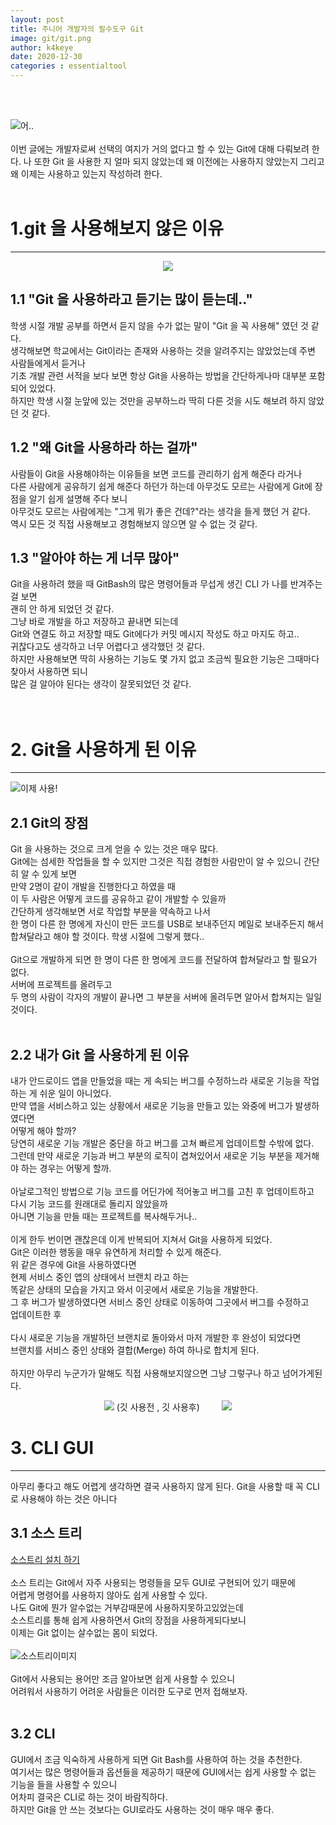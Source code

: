 ```yaml
---
layout: post
title: 주니어 개발자의 필수도구 Git
image: git/git.png
author: k4keye
date: 2020-12-30
categories : essentialtool
---
```

<br/>
<br/>

![어..](https://img1.daumcdn.net/thumb/R1280x0/?scode=mtistory2&fname=https%3A%2F%2Fblog.kakaocdn.net%2Fdn%2FbznpC0%2FbtqPlbShK5o%2F7KEIOIA8hf9eHB0cIKbIm0%2Fimg.png)
<br/>
<br/>
이번 글에는 개발자로써 선택의 여지가 거의 없다고 할 수 있는 Git에 대해 다뤄보려 한다.
나 또한 Git 을 사용한 지 얼마 되지 않았는데 왜 이전에는 사용하지 않았는지
그리고 왜 이제는 사용하고 있는지 작성하려 한다.
<br/>
<br/>

# 1.git 을 사용해보지 않은 이유
___


<p align="center">
  <img src="https://img1.daumcdn.net/thumb/R1280x0/?scode=mtistory2&fname=https%3A%2F%2Fblog.kakaocdn.net%2Fdn%2FqDtD5%2FbtqPibrxOGw%2FhKKk1d0AMOuzjU3qDK0OkK%2Fimg.jpg" >
</p> 

## **1.1 "Git 을 사용하라고 듣기는 많이 듣는데.."**<br/>
학생 시절 개발 공부를 하면서 듣지 않을 수가 없는 말이 "Git 을 꼭 사용해" 였던 것 같다.<br/>
생각해보면 학교에서는 Git이라는 존재와 사용하는 것을 알려주지는 않았었는데 주변 사람들에게서 듣거나<br/>
기초 개발 관련 서적을 보다 보면 항상 Git을 사용하는 방법을 간단하게나마 대부분 포함되어 있었다.<br/>
하지만 학생 시절 눈앞에 있는 것만을 공부하느라 딱히 다른 것을 시도 해보려 하지 않았던 것 같다.<br/>

## **1.2 "왜 Git을 사용하라 하는 걸까"**<br/>
사람들이 Git을 사용해야하는 이유들을 보면 코드를 관리하기 쉽게 해준다 라거나<br/>
다른 사람에게 공유하기 쉽게 해준다 하던가 하는데 아무것도 모르는 사람에게 Git에 장점을 알기 쉽게 설명해 주다 보니<br/> 
아무것도 모르는 사람에게는 "그게 뭐가 좋은 건데?"라는 생각을 들게 했던 거 같다.<br/>
역시 모든 것 직접 사용해보고 경험해보지 않으면 알 수 없는 것 같다.<br/>

## **1.3 "알아야 하는 게 너무 많아"** <br/>
Git을 사용하려 했을 때 GitBash의 많은 명령어들과 무섭게 생긴 CLI 가 나를 반겨주는 걸 보면<br/>
괜히 안 하게 되었던 것 같다.<br/>
그냥 바로 개발을 하고 저장하고 끝내면 되는데<br/>
Git와 연결도 하고 저장할 때도 Git에다가 커밋 메시지 작성도 하고 마지도 하고..<br/>
귀찮다고도 생각하고 너무 어렵다고 생각했던 것 같다.<br/>
하지만 사용해보면 딱히 사용하는 기능도 몇 가지 없고 조금씩 필요한 기능은 그때마다 <br/>찾아서 사용하면 되니<br/>
많은 걸 알아야 된다는 생각이 잘못되었던 것 같다.<br/>
<br/>
<br/>

# 2. Git을 사용하게 된 이유
___

![이제 사용!](https://img1.daumcdn.net/thumb/R1280x0/?scode=mtistory2&fname=https%3A%2F%2Fblog.kakaocdn.net%2Fdn%2FSBpz7%2FbtqPeok3jae%2FXMO78vf5I3wFO8zSGjjvN1%2Fimg.png)

## **2.1 Git의 장점**<br/>
Git 을 사용하는 것으로 크게 얻을 수 있는 것은 매우 많다.<br/>
Git에는 섬세한 작업들을 할 수 있지만 그것은 직접 경험한 사람만이 알 수 있으니
간단히 알 수 있게 보면<br/>
만약 2명이 같이 개발을 진행한다고 하였을 때<br/>
이 두 사람은 어떻게 코드를 공유하고 같이 개발할 수 있을까<br/>
간단하게 생각해보면 서로 작업할 부분을 약속하고 나서<br/>
한 명이 다른 한 명에게 자신이 만든 코드를 USB로 보내주던지 메일로 보내주든지 해서
합쳐달라고 해야 할 것이다. 학생 시절에 그렇게 했다..<br/><br/>
Git으로 개발하게 되면 한 명이 다른 한 명에게 코드를 전달하여 합쳐달라고 할 필요가 없다.<br/>
서버에 프로젝트를 올려두고<br/>
두 명의 사람이 각자의 개발이 끝나면 그 부분을 서버에 올려두면 알아서 합쳐지는 일일 것이다.<br/>
<br/>

## **2.2 내가 Git 을 사용하게 된 이유** <br/>
내가 안드로이드 앱을 만들었을 때는 게 속되는 버그를 수정하느라 새로운 기능을 작업하는 게 쉬운 일이 아니었다.<br/>
만약 앱을 서비스하고 있는 상황에서 새로운 기능을 만들고 있는 와중에 버그가 발생하였다면<br/>
어떻게 해야 할까?<br/>
당연히 새로운 기능 개발은 중단을 하고 버그를 고쳐 빠르게 업데이트할 수밖에 없다.<br/>
그런데 만약 새로운 기능과 버그 부분의 로직이 겹쳐있어서 새로운 기능 부분을 제거해야 하는 경우는 어떻게 할까.<br/><br/>
아날로그적인 방법으로 기능 코드를 어딘가에 적어놓고 버그를 고친 후 업데이트하고<br/>
다시 기능 코드를 원래대로 돌리지 않았을까<br/>
아니면 기능을 만들 때는 프로젝트를 복사해두거나..<br/><br/>
이게 한두 번이면 괜찮은데 이게 반복되어 지쳐서 Git을 사용하게 되었다.<br/>
Git은 이러한 행동을 매우 유연하게 처리할 수 있게 해준다.<br/>
위 같은 경우에 Git을 사용하였다면<br/>
현제 서비스 중인 앱의 상태에서 브랜치 라고 하는<br/>
똑같은 상태의 모습을 가지고 와서 이곳에서 새로운 기능을 개발한다.<br/>
그 후 버그가 발생하였다면 서비스 중인 상태로 이동하여 그곳에서 버그를 수정하고 <br/>
업데이트한 후<br/><br/>
다시 새로운 기능을 개발하던 브랜치로 돌아와서 마저 개발한 후 완성이 되었다면<br/>
브랜치를 서비스 중인 상태와 결합(Merge) 하여 하나로 합치게 된다.<br/><br/>
하지만 아무리 누군가가 말해도 직접 사용해보지않으면 그냥 그렇구나 하고 넘어가게된다.<br/>

<p align="center">
  <img src="https://img1.daumcdn.net/thumb/R1280x0/?scode=mtistory2&fname=https%3A%2F%2Fblog.kakaocdn.net%2Fdn%2FcchXcL%2FbtqPaVwXvUf%2Fv6GSWeeygMA3kCxrkfBqW1%2Fimg.png" />
    (깃 사용전 , 깃 사용후)&nbsp;&nbsp;&nbsp;&nbsp;&nbsp;&nbsp;&nbsp;&nbsp;
  <img src="https://img1.daumcdn.net/thumb/R1280x0/?scode=mtistory2&fname=https%3A%2F%2Fblog.kakaocdn.net%2Fdn%2FtcO8D%2FbtqPiasCeBX%2Fk6rgz15L9Q9VkgqoEbkABK%2Fimg.png" />
</p> 


# 3. CLI GUI
___

아무리 좋다고 해도 어렵게 생각하면 결국 사용하지 않게 된다.
Git을 사용할 때 꼭 CLI로 사용해야 하는 것은 아니다

## **3.1 소스 트리**<br/>
[소스트리 설치 하기](https://blog.naver.com/vps32/222019514461)<br/><br/>
소스 트리는 Git에서 자주 사용되는 명령들을 모두 GUI로 구현되어 있기 때문에<br/>
어렵게 명령어를 사용하지 않아도 쉽게 사용할 수 있다.<br/>
나도 Git에 뭔가 알수없는 거부감때문에 사용하지못하고있었는데<br/>
소스트리를 통해 쉽게 사용하면서 Git의 장점을 사용하게되다보니 <br/>
이제는 Git 없이는 살수없는 몸이 되었다.<br/><br/>
![소스트리이미지](https://img1.daumcdn.net/thumb/R1280x0/?scode=mtistory2&fname=https%3A%2F%2Fblog.kakaocdn.net%2Fdn%2FMnnzi%2FbtqPnbqYYl6%2FDG5PRmR4ZFxdaD9TKkaK6k%2Fimg.png)<br/><br/>
Git에서 사용되는 용어만 조금 알아보면 쉽게 사용할 수 있으니<br/>
어려워서 사용하기 어려운 사람들은 이러한 도구로 먼저 접해보자.<br/>
<br/>

## **3.2 CLI**<br/>
GUI에서 조금 익숙하게 사용하게 되면 Git Bash를 사용하여 하는 것을 추천한다.<br/>
여기서는 많은 명령어들과 옵션들을 제공하기 때문에 GUI에서는 쉽게 사용할 수 없는 <br/>기능을 들을 사용할 수 있으니<br/>
어차피 결국은 CLI로 하는 것이 바람직하다.<br/>
하지만 Git을 안 쓰는 것보다는 GUI로라도 사용하는 것이 매우 매우 좋다.<br/>